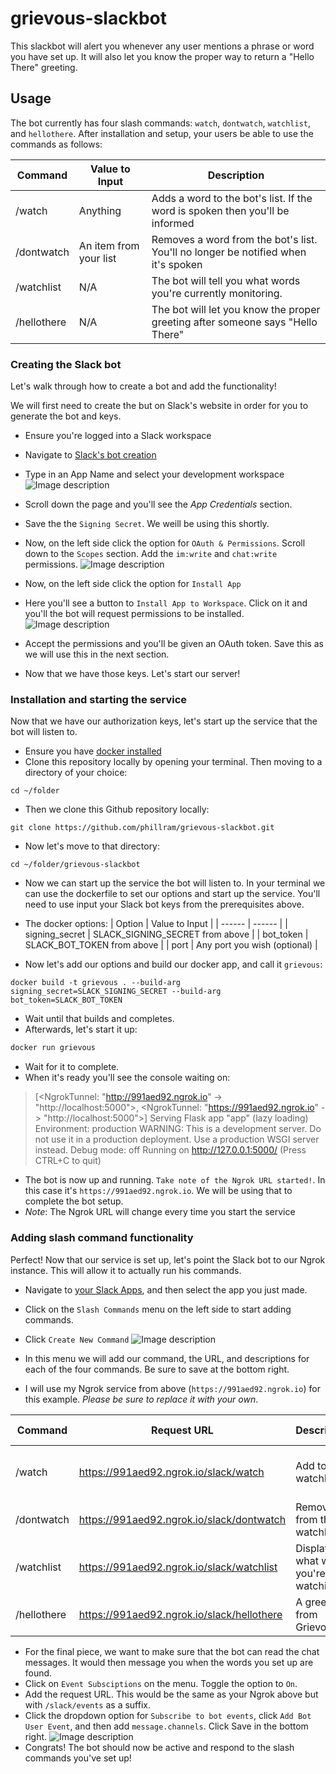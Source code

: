 # grievous-slackbot
This slackbot will alert you whenever any user mentions a phrase or word you have set up.
It will also let you know the proper way to return a "Hello There" greeting.


## Usage
The bot currently has four slash commands: `watch`, `dontwatch`, `watchlist`, and `hellothere`.
After installation and setup, your users be able to use the commands as follows: 

| Command | Value to Input | Description |
| ------ | ------ | ------ |
| /watch | Anything | Adds a word to the bot's list. If the word is spoken then you'll be informed |
| /dontwatch | An item from your list | Removes a word from the bot's list. You'll no longer be notified when it's spoken | 
| /watchlist | N/A | The bot will tell you what words you're currently monitoring. |
| /hellothere | N/A | The bot will let you know the proper greeting after someone says "Hello There" |



### Creating the Slack bot
Let's walk through how to create a bot and add the functionality!

We will first need to create the but on Slack's website in order for you to generate the bot and keys. 

 - Ensure you're logged into a Slack workspace
 - Navigate to [Slack's bot creation](https://api.slack.com/apps?new_app=1)
 - Type in an App Name and select your development workspace
![Image description](link-to-image)
 - Scroll down the page and you'll see the *App Credentials* section.
 - Save the the `Signing Secret`. We weill be using this shortly.
 - Now, on the left side click the option for `OAuth & Permissions`. Scroll down to the `Scopes` section. Add the `im:write` and `chat:write` permissions.
 ![Image description](link-to-image)
 
 - Now, on the left side click the option for `Install App`
 - Here you'll see a button to `Install App to Workspace`. Click on it and you'll the bot will request permissions to be installed. 
![Image description](link-to-image)
- Accept the permissions and you'll be given an OAuth token. Save this as we will use this in the next section.
- Now that we have those keys. Let's start our server!



### Installation and starting the service
Now that we have our authorization keys, let's start up the service that the bot will listen to.

- Ensure you have [docker installed](https://docs.docker.com/get-docker/)
- Clone this repository locally by opening your terminal. Then moving to a directory of your choice:
```
cd ~/folder
```

- Then we clone this Github repository locally:
```
git clone https://github.com/phillram/grievous-slackbot.git
```

- Now let's move to that directory:
```
cd ~/folder/grievous-slackbot
```

- Now we can start up the service the bot will listen to. In your terminal we can use the dockerfile to set our options and start up the service. You'll need to use input your Slack bot keys from the prerequisites above.
- The docker options:
| Option | Value to Input |
| ------ | ------ |
| signing_secret | SLACK_SIGNING_SECRET from above |
| bot_token | SLACK_BOT_TOKEN from above |
| port | Any port you wish (optional) |


- Now let's add our options and build our docker app, and call it `grievous`:

```
docker build -t grievous . --build-arg signing_secret=SLACK_SIGNING_SECRET --build-arg bot_token=SLACK_BOT_TOKEN
```

- Wait until that builds and completes.
- Afterwards, let's start it up:

```sh
docker run grievous
```
- Wait for it to complete. 
- When it's ready you'll see the console waiting on:

> [<NgrokTunnel: "http://991aed92.ngrok.io" -> "http://localhost:5000">,
> <NgrokTunnel: "https://991aed92.ngrok.io" -> "http://localhost:5000">]
> Serving Flask app "app" (lazy loading)
> Environment: production
> WARNING: This is a development server. Do not use it in a production deployment.
> Use a production WSGI server instead.
> Debug mode: off
> Running on http://127.0.0.1:5000/ (Press CTRL+C to quit)

- The bot is now up and running. `Take note of the Ngrok URL started!`. In this case it's `https://991aed92.ngrok.io`. We will be using that to complete the bot setup. 
- *Note*: The Ngrok URL will change every time you start the service



### Adding slash command functionality
Perfect! Now that our service is set up, let's point the Slack bot to our Ngrok instance. This will allow it to actually run his commands.

 - Navigate to [your Slack Apps](https://api.slack.com/apps), and then select the app you just made.
 - Click on the `Slash Commands` menu on the left side to start adding commands.
 - Click `Create New Command` 
![Image description](link-to-image)

- In this menu we will add our command, the URL, and descriptions for each of the four commands. Be sure to save at the bottom right.
- I will use my Ngrok service from above (`https://991aed92.ngrok.io`) for this example. *Please be sure to replace it with your own*.

| Command | Request URL | Description | Usage Hint |
| ------ | ------ | ------ | ------ |
| /watch | https://991aed92.ngrok.io/slack/watch | Add to the watchlist | What am I looking for? |
| /dontwatch | https://991aed92.ngrok.io/slack/dontwatch | Remove from the watchlist | Ignore this word |
| /watchlist | https://991aed92.ngrok.io/slack/watchlist | Displays what words you're watching | What am I looking for? |
| /hellothere | https://991aed92.ngrok.io/slack/hellothere | A greeting from Grievous |  |

- For the final piece, we want to make sure that the bot can read the chat messages. It would then message you when the words you set up are found.
- Click on `Event Subsciptions` on the menu. Toggle the option to `On`.
- Add the request URL. This would be the same as your Ngrok above but with `/slack/events` as a suffix.
- Click the dropdown option for `Subscribe to bot events`, click `Add Bot User Event`, and then add `message.channels`. Click Save in the bottom right.
![Image description](link-to-image)
- Congrats! The bot should now be active and respond to the slash commands you've set up!
